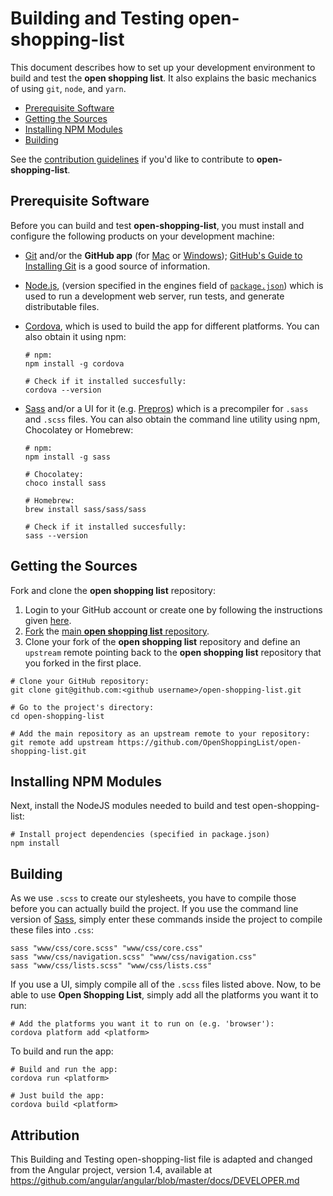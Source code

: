 # Building and Testing open-shopping-list

This document describes how to set up your development environment to build and test the **open shopping list**.
It also explains the basic mechanics of using `git`, `node`, and `yarn`.

* [Prerequisite Software](#prerequisite-software)
* [Getting the Sources](#getting-the-sources)
* [Installing NPM Modules](#installing-npm-modules)
* [Building](#building)

See the [contribution guidelines](https://github.com/OpenShoppingList/open-shopping-list/blob/master/CONTRIBUTING.md)
if you'd like to contribute to **open-shopping-list**.

## Prerequisite Software

Before you can build and test **open-shopping-list**, you must install and configure the
following products on your development machine:

* [Git](https://git-scm.com) and/or the **GitHub app** (for [Mac](https://mac.github.com) or
  [Windows](https://windows.github.com)); [GitHub's Guide to Installing
  Git](https://help.github.com/articles/set-up-git) is a good source of information.

* [Node.js](http://nodejs.org), (version specified in the engines field of [`package.json`](../package.json)) which is used to run a development web server,
  run tests, and generate distributable files.
* [Cordova](https://cordova.apache.org/), which is used to build the app for different platforms. You can also obtain it using npm:
  ```shell
  # npm:
  npm install -g cordova

  # Check if it installed succesfully:
  cordova --version
  ```

* [Sass](https://sass-lang.com) and/or a UI for it (e.g. [Prepros](https://prepros.io/)) which is a precompiler for `.sass` and `.scss` files. You can also obtain the command line utility using npm, Chocolatey or Homebrew:
  ```shell
  # npm:
  npm install -g sass

  # Chocolatey:
  choco install sass

  # Homebrew:
  brew install sass/sass/sass

  # Check if it installed succesfully:
  sass --version
  ```

## Getting the Sources

Fork and clone the **open shopping list** repository:

1. Login to your GitHub account or create one by following the instructions given
   [here](https://github.com/signup/free).
2. [Fork](http://help.github.com/forking) the [main **open shopping list**
   repository](https://github.com/OpenShoppingList/open-shopping-list).
3. Clone your fork of the **open shopping list** repository and define an `upstream` remote pointing back to
   the **open shopping list** repository that you forked in the first place.

```shell
# Clone your GitHub repository:
git clone git@github.com:<github username>/open-shopping-list.git

# Go to the project's directory:
cd open-shopping-list

# Add the main repository as an upstream remote to your repository:
git remote add upstream https://github.com/OpenShoppingList/open-shopping-list.git
```

## Installing NPM Modules

Next, install the NodeJS modules needed to build and test open-shopping-list:

```shell
# Install project dependencies (specified in package.json)
npm install
```

## Building

As we use `.scss` to create our stylesheets, you have to compile those before you can actually build the project. If you use the command line version of [Sass](https://sass-lang.com), simply enter these commands inside the project to compile these files into `.css`:

```shell
sass "www/css/core.scss" "www/css/core.css"
sass "www/css/navigation.scss" "www/css/navigation.css"
sass "www/css/lists.scss" "www/css/lists.css"
```

If you use a UI, simply compile all of the `.scss` files listed above. Now, to be able to use **Open Shopping List**, simply add all the platforms you want it to run:

```shell
# Add the platforms you want it to run on (e.g. 'browser'):
cordova platform add <platform>
```

To build and run the app:

```shell
# Build and run the app:
cordova run <platform>

# Just build the app:
cordova build <platform>
```

## Attribution

This Building and Testing open-shopping-list file is adapted and changed from the Angular project, version 1.4,
available at https://github.com/angular/angular/blob/master/docs/DEVELOPER.md
